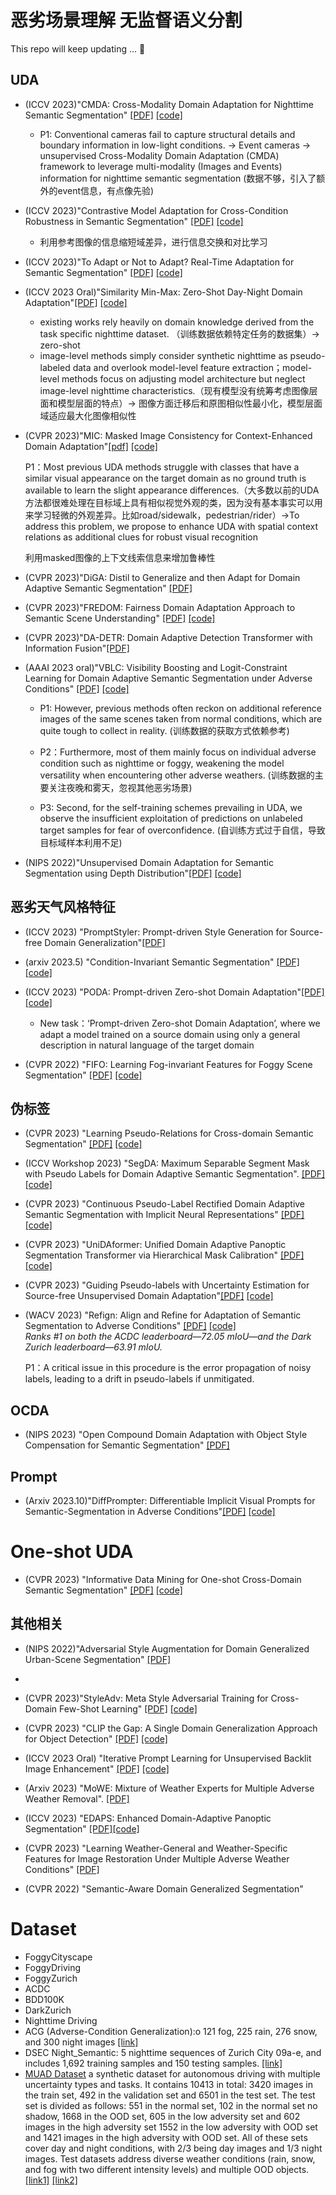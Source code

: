 # 恶劣场景理解 无监督语义分割

This repo will keep updating ... 🤗

## UDA

* (ICCV 2023)"CMDA: Cross-Modality Domain Adaptation for Nighttime
Semantic Segmentation" [[PDF]](https://openaccess.thecvf.com/content/ICCV2023/papers/Xia_CMDA_Cross-Modality_Domain_Adaptation_for_Nighttime_Semantic_Segmentation_ICCV_2023_paper.pdf) [[code]](https://github.com/XiaRho/CMDA)
  * P1: Conventional cameras fail to capture structural details and boundary information in low-light conditions. -> Event cameras -> unsupervised Cross-Modality Domain Adaptation (CMDA) framework to leverage multi-modality (Images and Events) information for nighttime semantic segmentation (数据不够，引入了额外的event信息，有点像先验)

* (ICCV 2023)"Contrastive Model Adaptation for Cross-Condition Robustness in Semantic Segmentation" [[PDF]](https://arxiv.org/pdf/2303.05194.pdf) [[code]](https://github.com/brdav/cma)
  * 利用参考图像的信息缩短域差异，进行信息交换和对比学习
  
* (ICCV 2023)"To Adapt or Not to Adapt? Real-Time Adaptation for Semantic Segmentation" [[PDF]](https://arxiv.org/pdf/2307.15063.pdf) [[code]]( https://github.com/MarcBotet/hamlet)

* (ICCV 2023 Oral)"Similarity Min-Max: Zero-Shot Day-Night Domain Adaptation"[[PDF]](https://red-fairy.github.io/ZeroShotDayNightDA-Webpage/paper.pdf) [[code]](https://github.com/Red-Fairy/ZeroShotDayNightDA)
  * existing works rely heavily on domain knowledge derived from the task specific nighttime dataset. （训练数据依赖特定任务的数据集）-> zero-shot
  * image-level methods simply consider synthetic nighttime as pseudo-labeled data and overlook model-level feature extraction；model-level methods focus on adjusting model architecture but neglect image-level nighttime characteristics.（现有模型没有统筹考虑图像层面和模型层面的特点）-> 图像方面迁移后和原图相似性最小化，模型层面域适应最大化图像相似性

* (CVPR 2023)"MIC: Masked Image Consistency for Context-Enhanced Domain Adaptation"[[pdf]](https://arxiv.org/pdf/2212.01322.pdf) [[code]](https://github.com/lhoyer/MIC)
    
    P1：Most previous UDA methods struggle with classes that have a similar visual appearance on the target domain as no ground truth is available to learn the slight appearance differences.（大多数以前的UDA方法都很难处理在目标域上具有相似视觉外观的类，因为没有基本事实可以用来学习轻微的外观差异。比如road/sidewalk，pedestrian/rider）->To address this problem, we propose to enhance UDA with spatial context relations as additional clues for robust visual recognition

    利用masked图像的上下文线索信息来增加鲁棒性

* (CVPR 2023)"DiGA: Distil to Generalize and then Adapt for Domain Adaptive
Semantic Segmentation" [[PDF]](https://openaccess.thecvf.com/content/CVPR2023/papers/Shen_DiGA_Distil_To_Generalize_and_Then_Adapt_for_Domain_Adaptive_CVPR_2023_paper.pdf)

* (CVPR 2023)"FREDOM: Fairness Domain Adaptation Approach to Semantic Scene Understanding" [[PDF]](https://openaccess.thecvf.com/content/CVPR2023/papers/Truong_FREDOM_Fairness_Domain_Adaptation_Approach_to_Semantic_Scene_Understanding_CVPR_2023_paper.pdf) [[code]]()

* (CVPR 2023)"DA-DETR: Domain Adaptive Detection Transformer with Information Fusion"[[PDF]](https://openaccess.thecvf.com/content/CVPR2023/papers/Zhang_DA-DETR_Domain_Adaptive_Detection_Transformer_With_Information_Fusion_CVPR_2023_paper.pdf)
  
* (AAAI 2023 oral)"VBLC: Visibility Boosting and Logit-Constraint Learning for Domain Adaptive Semantic Segmentation under Adverse Conditions" [[PDF]](https://arxiv.org/abs/2211.12256) [[code]](https://github.com/BIT-DA/VBLC)
     
    * P1: However, previous methods often reckon on additional reference images of the same scenes taken from normal conditions, which are quite tough to collect in reality. (训练数据的获取方式依赖参考)

    * P2：Furthermore, most of them mainly focus on individual adverse condition such as nighttime or foggy, weakening the model versatility when encountering other adverse weathers. (训练数据的主要关注夜晚和雾天，忽视其他恶劣场景)

    * P3: Second, for the self-training schemes prevailing in UDA, we observe the insufficient exploitation of predictions on unlabeled target samples for fear of overconfidence. (自训练方式过于自信，导致目标域样本利用不足)

* (NIPS 2022)"Unsupervised Domain Adaptation for Semantic Segmentation using Depth Distribution"[[PDF]](https://proceedings.neurips.cc/paper_files/paper/2022/file/5c882988ce5fac487974ee4f415b96a9-Paper-Conference.pdf) [[code]](https://github.com/depdis/Depth_Distribution)

## 恶劣天气风格特征
* (ICCV 2023) "PromptStyler: Prompt-driven Style Generation for Source-free Domain Generalization"[[PDF]](https://openaccess.thecvf.com/content/ICCV2023/papers/Cho_PromptStyler_Prompt-driven_Style_Generation_for_Source-free_Domain_Generalization_ICCV_2023_paper.pdf)

* (arxiv 2023.5) "Condition-Invariant Semantic Segmentation" [[PDF]](https://arxiv.org/pdf/2305.17349.pdf) [[code]](https://github.com/SysCV/CISS)

* (ICCV 2023) "PODA: Prompt-driven Zero-shot Domain Adaptation"[[PDF]]( https://arxiv.org/pdf/2212.03241.pdf) [[code]](https://github.com/astra-vision/PODA)
  * New task：‘Prompt-driven Zero-shot Domain Adaptation’, where we adapt a model trained on a source domain using only a general description in natural language of the target domain

* (CVPR 2022) "FIFO: Learning Fog-invariant Features for Foggy Scene Segmentation" [[PDF]](https://arxiv.org/pdf/2204.01587.pdf) [[code]](https://github.com/sohyun-l/fifo)

## 伪标签

* (CVPR 2023) "Learning Pseudo-Relations for Cross-domain Semantic Segmentation" [[PDF]](https://openaccess.thecvf.com/content/ICCV2023/papers/Zhao_Learning_Pseudo-Relations_for_Cross-domain_Semantic_Segmentation_ICCV_2023_paper.pdf) [[code]]()

* (ICCV Workshop 2023) "SegDA: Maximum Separable Segment Mask with Pseudo Labels for Domain Adaptive Semantic Segmentation".  [[PDF]](https://arxiv.org/pdf/2308.05851) [[code]](https://github.com/SysCV/CISS)
  
* (CVPR 2023) "Continuous Pseudo-Label Rectified Domain Adaptive Semantic Segmentation
with Implicit Neural Representations" [[PDF]](https://openaccess.thecvf.com/content/CVPR2023/papers/Gong_Continuous_Pseudo-Label_Rectified_Domain_Adaptive_Semantic_Segmentation_With_Implicit_Neural_CVPR_2023_paper.pdf) [[code]](https://github.com/ETHRuiGong/IR2F)

* (CVPR 2023) "UniDAformer: Unified Domain Adaptive Panoptic Segmentation Transformer
via Hierarchical Mask Calibration" [[PDF]](https://openaccess.thecvf.com/content/CVPR2023/papers/Zhang_UniDAformer_Unified_Domain_Adaptive_Panoptic_Segmentation_Transformer_via_Hierarchical_Mask_CVPR_2023_paper.pdf) [[code]]()

* (CVPR 2023) "Guiding Pseudo-labels with Uncertainty Estimation for Source-free Unsupervised Domain Adaptation"[[PDF]](https://arxiv.org/abs/2303.03770) [[code]](https://github.com/MattiaLitrico/Guiding-Pseudo-labels-with-Uncertainty-Estimation-for-Source-free-Unsupervised-Domain-Adaptation)
  
* (WACV 2023) "Refign: Align and Refine for Adaptation of Semantic Segmentation to Adverse Conditions" [[PDF]](https://arxiv.org/pdf/2207.06825.pdf) [[code]](https://github.com/brdav/refign)  
    *Ranks #1 on both the ACDC leaderboard—72.05 mIoU—and the Dark Zurich leaderboard—63.91 mIoU.*

     P1：A critical issue in this procedure is the error propagation of noisy labels, leading to a drift in pseudo-labels if unmitigated. 

## OCDA

* (NIPS 2023) "Open Compound Domain Adaptation with Object Style Compensation for Semantic Segmentation" [[PDF]](https://arxiv.org/pdf/2309.16127.pdf)

## Prompt
* (Arxiv 2023.10)"DiffPrompter: Differentiable Implicit Visual Prompts for
Semantic-Segmentation in Adverse Conditions"[[PDF]](https://arxiv.org/pdf/2310.04181.pdf) [[code]](https://github.com/DiffPrompter/diff-prompter)

# One-shot UDA

* (CVPR 2023) "Informative Data Mining for One-shot Cross-Domain Semantic Segmentation" [[PDF]](https://openaccess.thecvf.com/content/ICCV2023/papers/Wang_Informative_Data_Mining_for_One-Shot_Cross-Domain_Semantic_Segmentation_ICCV_2023_paper.pdf) [[code]](https://github.com/yxiwang/IDM)


## 其他相关

* (NIPS 2022)"Adversarial Style Augmentation for Domain Generalized Urban-Scene Segmentation" [[PDF]](https://proceedings.neurips.cc/paper_files/paper/2022/file/023d94f44110b9a3c62329beec739772-Paper-Conference.pdf) 
* 
* (CVPR 2023)"StyleAdv: Meta Style Adversarial Training for Cross-Domain Few-Shot Learning" [[PDF]](https://arxiv.org/pdf/2302.09309.pdf) [[code]](https://github.com/lovelyqian/StyleAdv-CDFSL)

* (CVPR 2023) "CLIP the Gap: A Single Domain Generalization Approach for Object Detection" [[PDF]](https://openaccess.thecvf.com/content/CVPR2023/papers/Vidit_CLIP_the_Gap_A_Single_Domain_Generalization_Approach_for_Object_CVPR_2023_paper.pdf) [[code]](https://github.com/vidit09/domaingen)


* (ICCV 2023 Oral) "Iterative Prompt Learning for Unsupervised Backlit Image Enhancement" [[PDF]](https://browse.arxiv.org/pdf/2303.17569.pdf) [[code]](https://github.com/ZhexinLiang/CLIP-LIT)
  
* (Arxiv 2023) "MoWE: Mixture of Weather Experts for Multiple Adverse Weather Removal".  [[PDF]](https://arxiv.org/pdf/2303.13739.pdf)

* (ICCV 2023) "EDAPS: Enhanced Domain-Adaptive Panoptic Segmentation" [[PDF]](https://arxiv.org/pdf/2304.14291.pdf)[[code]](https://github.com/susaha/edaps)
  
* (CVPR 2023) "Learning Weather-General and Weather-Specific Features for Image Restoration Under Multiple Adverse Weather Conditions" [[PDF]](https://openaccess.thecvf.com/content/CVPR2023/papers/Zhu_Learning_Weather-General_and_Weather-Specific_Features_for_Image_Restoration_Under_Multiple_CVPR_2023_paper.pdf)


* (CVPR 2022) "Semantic-Aware Domain Generalized Segmentation"



# Dataset

* FoggyCityscape
* FoggyDriving
* FoggyZurich
* ACDC
* BDD100K
* DarkZurich
* Nighttime Driving
* ACG (Adverse-Condition Generalization):o 121 fog, 225 rain, 276 snow, and 300 night images [[link]](https://github.com/brdav/cma)
* DSEC Night_Semantic: 5 nighttime sequences of Zurich City 09a-e, and includes 1,692 training samples and 150 testing samples. [[link]](https://dsec.ifi.uzh.ch/dsec-datasets/download/)
* [MUAD Dataset](https://muad-dataset.github.io/) a synthetic dataset for autonomous driving with multiple uncertainty types and tasks. It contains 10413 in total: 3420 images in the train set, 492 in the validation set and 6501 in the test set. The test set is divided as follows: 551 in the normal set, 102 in the normal set no shadow, 1668 in the OOD set, 605 in the low adversity set and 602 images in the high adversity set 1552 in the low adversity with OOD set and 1421 images in the high adversity with OOD set. All of these sets cover day and night conditions, with 2/3 being day images and 1/3 night images. Test datasets address diverse weather conditions (rain, snow, and fog with two different intensity levels) and multiple OOD objects. [[link1]](https://drive.google.com/drive/folders/1CJaM1hdjZr9RMQVB4JFJ7QMUFIHYxFVo?usp=sharing) 
 [[link2]](https://we.tl/t-5ZmFYzaeVT)

